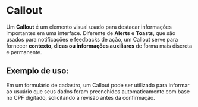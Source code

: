 # Callout

Um **Callout** é um elemento visual usado para destacar informações importantes em uma interface. Diferente de **Alerts** e **Toasts**, que são usados para notificações e feedbacks de ação, um Callout serve para fornecer **contexto, dicas ou informações auxiliares** de forma mais discreta e permanente.

## Exemplo de uso:
Em um formulário de cadastro, um Callout pode ser utilizado para informar ao usuário que seus dados foram preenchidos automaticamente com base no CPF digitado, solicitando a revisão antes da confirmação.
